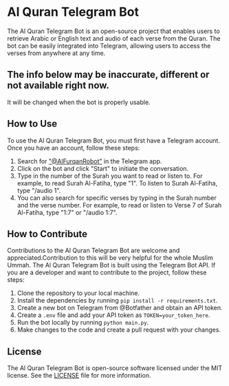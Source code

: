 # Al Quran Telegram Bot

The Al Quran Telegram Bot is an open-source project that enables users to retrieve Arabic or English text and audio of each verse from the Quran. The bot can be easily integrated into Telegram, allowing users to access the verses from anywhere at any time.

## The info below may be inaccurate, different or not available right now. 
It will be changed when the bot is properly usable.

## How to Use

To use the Al Quran Telegram Bot, you must first have a Telegram account. Once you have an account, follow these steps:

1. Search for ["@AlFurqanRobot"](https://t.me/AlFurqanRobot) in the Telegram app.
2. Click on the bot and click "Start" to initiate the conversation.
3. Type in the number of the Surah you want to read or listen to. For example, to read Surah Al-Fatiha, type "1". To listen to Surah Al-Fatiha, type "/audio 1".
4. You can also search for specific verses by typing in the Surah number and the verse number. For example, to read or listen to Verse 7 of Surah Al-Fatiha, type "1:7" or "/audio 1:7".

## How to Contribute
Contributions to the Al Quran Telegram Bot are welcome and appreciated.Contribution to this will be very helpful for the whole Muslim Ummah.
The Al Quran Telegram Bot is built using the Telegram Bot API.
If you are a developer and want to contribute to the project, follow these steps:

1. Clone the repository to your local machine.
2. Install the dependencies by running `pip install -r requirements.txt`.
3. Create a new bot on Telegram from @Botfather and obtain an API token.
4. Create a `.env` file and add your API token as `TOKEN=your_token_here`.
5. Run the bot locally by running `python main.py`.
6. Make changes to the code and create a pull request with your changes.



## License

The Al Quran Telegram Bot is open-source software licensed under the MIT license. See the [LICENSE](LICENSE) file for more information.
